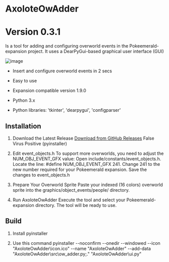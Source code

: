 # AxoloteOwAdder
# Version 0.3.1

Is a tool for adding and configuring overworld events in the Pokeemerald-expansion project.
It uses a DearPyGui-based graphical user interface (GUI)

![image](https://github.com/user-attachments/assets/b5909521-343e-4efd-9fbb-eaa3fb276f06)

- Insert and configure overworld events in 2 secs
- Easy to use
- Expansion compatible version 1.9.0

- Python 3.x
- Python libraries: 'tkinter', 'dearpygui', 'configparser'

## Installation

1. Download the Latest Release
    [Download from GitHub Releases](https://github.com/Nexxo11/AxoloteOwAdder/releases)
   False Virus Positive (pyinstaller)

3. Edit event_objects.h
    To support more overworlds, you need to adjust the NUM_OBJ_EVENT_GFX value:
    Open include/constants/event_objects.h.
    Locate the line: #define NUM_OBJ_EVENT_GFX 241.
    Change 241 to the new number required for your Pokeemerald expansion.
    Save the changes to event_objects.h

3. Prepare Your Overworld Sprite
    Paste your indexed (16 colors) overworld sprite into the graphics/object_events/people/ directory.

5. Run AxoloteOwAdder
    Execute the tool and select your Pokeemerald-expansion directory.
    The tool will be ready to use.

## Build
1. Install pyinstaller

2. Use this command
   pyinstaller --noconfirm --onedir --windowed --icon "AxoloteOwAdder\icon.ico" --name "AxoloteOwAdder" --add-data "AxoloteOwAdder\src\ow_adder.py;."  "AxoloteOwAdder\ui.py"
